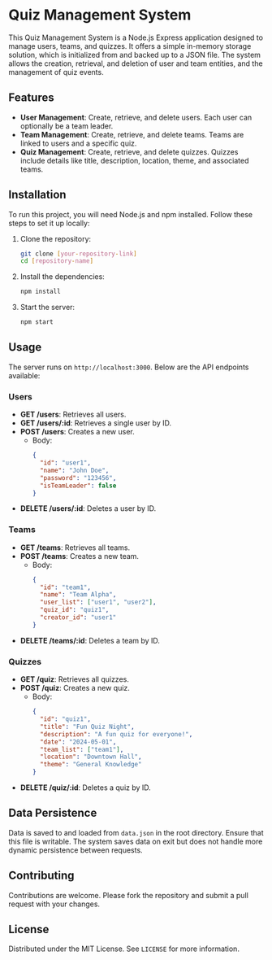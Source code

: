 
# Quiz Management System

This Quiz Management System is a Node.js Express application designed to manage users, teams, and quizzes. It offers a simple in-memory storage solution, which is initialized from and backed up to a JSON file. The system allows the creation, retrieval, and deletion of user and team entities, and the management of quiz events.

## Features

- **User Management**: Create, retrieve, and delete users. Each user can optionally be a team leader.
- **Team Management**: Create, retrieve, and delete teams. Teams are linked to users and a specific quiz.
- **Quiz Management**: Create, retrieve, and delete quizzes. Quizzes include details like title, description, location, theme, and associated teams.

## Installation

To run this project, you will need Node.js and npm installed. Follow these steps to set it up locally:

1. Clone the repository:
   ```bash
   git clone [your-repository-link]
   cd [repository-name]
   ```
2. Install the dependencies:
   ```bash
   npm install
   ```
3. Start the server:
   ```bash
   npm start
   ```

## Usage

The server runs on `http://localhost:3000`. Below are the API endpoints available:

### Users

- **GET /users**: Retrieves all users.
- **GET /users/:id**: Retrieves a single user by ID.
- **POST /users**: Creates a new user.
  - Body:
    ```json
    {
      "id": "user1",
      "name": "John Doe",
      "password": "123456",
      "isTeamLeader": false
    }
    ```
- **DELETE /users/:id**: Deletes a user by ID.

### Teams

- **GET /teams**: Retrieves all teams.
- **POST /teams**: Creates a new team.
  - Body:
    ```json
    {
      "id": "team1",
      "name": "Team Alpha",
      "user_list": ["user1", "user2"],
      "quiz_id": "quiz1",
      "creator_id": "user1"
    }
    ```
- **DELETE /teams/:id**: Deletes a team by ID.

### Quizzes

- **GET /quiz**: Retrieves all quizzes.
- **POST /quiz**: Creates a new quiz.
  - Body:
    ```json
    {
      "id": "quiz1",
      "title": "Fun Quiz Night",
      "description": "A fun quiz for everyone!",
      "date": "2024-05-01",
      "team_list": ["team1"],
      "location": "Downtown Hall",
      "theme": "General Knowledge"
    }
    ```
- **DELETE /quiz/:id**: Deletes a quiz by ID.

## Data Persistence

Data is saved to and loaded from `data.json` in the root directory. Ensure that this file is writable. The system saves data on exit but does not handle more dynamic persistence between requests.

## Contributing

Contributions are welcome. Please fork the repository and submit a pull request with your changes.

## License

Distributed under the MIT License. See `LICENSE` for more information.
